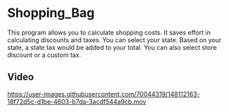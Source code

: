 # Shopping_Bag

This program allows you to calculate shopping costs. It saves effort in calculating discounts and taxes. 
You can select your state. Based on your state, a state tax would be added to your total. 
You can also select store discount or a custom tax. 

## Video


https://user-images.githubusercontent.com/70044319/148112163-18f72d5c-d1be-4603-b7da-3acdf544a9cb.mov



